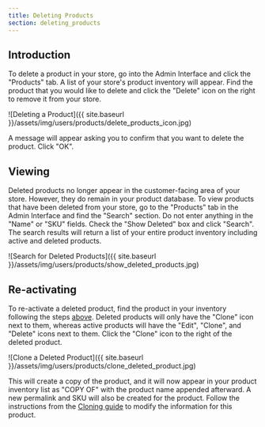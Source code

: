 ```yaml
---
title: Deleting Products
section: deleting_products
---
```


## Introduction

To delete a product in your store, go into the Admin Interface and click the "Products" tab. A list of your store's product inventory will appear. Find the product that you would like to delete and click the "Delete" icon on the right to remove it from your store.

![Deleting a Product]({{ site.baseurl }}/assets/img/users/products/delete_products_icon.jpg)

A message will appear asking you to confirm that you want to delete the product. Click "OK".

## Viewing

Deleted products no longer appear in the customer-facing area of your store. However, they do remain in your product database. To view products that have been deleted from your store, go to the "Products" tab in the Admin Interface and find the "Search" section. Do not enter anything in the "Name" or "SKU" fields. Check the "Show Deleted" box and click "Search". The search results will return a list of your entire product inventory including active and deleted products.

![Search for Deleted Products]({{ site.baseurl }}/assets/img/users/products/show_deleted_products.jpg)

## Re-activating

To re-activate a deleted product, find the product in your inventory following the steps [above](#viewing). Deleted products will only have the "Clone" icon next to them, whereas active products will have the "Edit", "Clone", and "Delete" icons next to them. Click the "Clone" icon to the right of the deleted product.

![Clone a Deleted Product]({{ site.baseurl }}/assets/img/users/products/clone_deleted_product.jpg)

This will create a copy of the product, and it will now appear in your product inventory list as "COPY OF" with the product name appended afterward. A new permalink and SKU will also be created for the product. Follow the instructions from the [Cloning guide](../cloning_products) to modify the information for this product.
